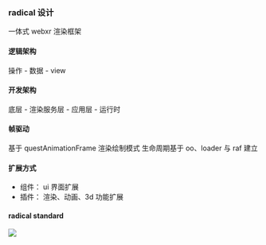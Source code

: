 ### radical 设计
一体式 webxr 渲染框架

#### 逻辑架构
操作 - 数据 - view

#### 开发架构
底层 - 渲染服务层 - 应用层 - 运行时

#### 帧驱动
基于 questAnimationFrame 渲染绘制模式
生命周期基于 oo、loader 与 raf 建立

#### 扩展方式
- 组件： ui 界面扩展
- 插件： 渲染、动画、3d 功能扩展

#### radical standard

![](https://raw.githubusercontent.com/aJean/radical/master/frame.png)


